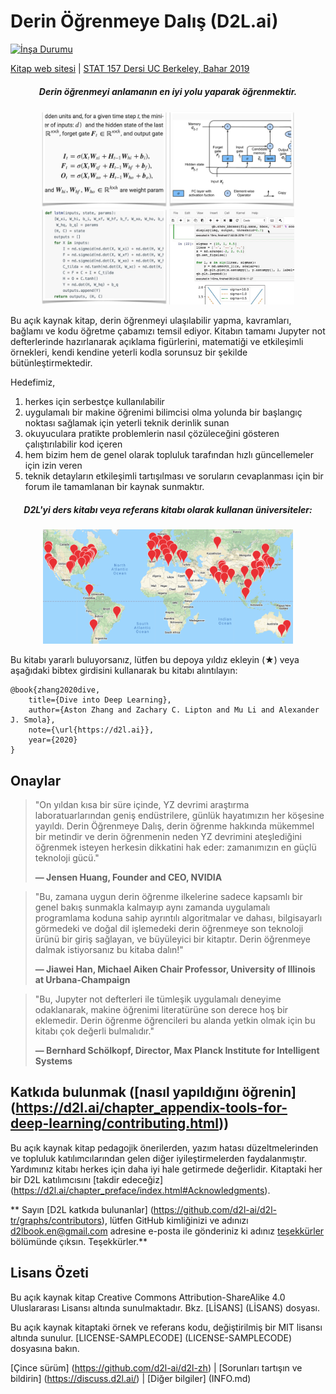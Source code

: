 # Derin Öğrenmeye Dalış (D2L.ai)

[![İnşa Durumu](http://ci.d2l.ai/job/d2l-en/job/master/badge/icon)](http://ci.d2l.ai/job/d2l-en/job/master/)

[Kitap web sitesi](https://d2l.ai/) | [STAT 157 Dersi UC Berkeley, Bahar 2019](http://courses.d2l.ai/berkeley-stat-157/index.html)

<h5 align="center"><i>Derin öğrenmeyi anlamanın en iyi yolu yaparak öğrenmektir.</i></h5>

<p align="center">
  <img width="200"  src="static/frontpage/_images/eq.jpg">
  <img width="200"  src="static/frontpage/_images/figure.jpg">
  <img width="200"  src="static/frontpage/_images/code.jpg">
  <img width="200"  src="static/frontpage/_images/notebook.gif">
</p>

Bu açık kaynak kitap, derin öğrenmeyi ulaşılabilir yapma, kavramları, bağlamı ve kodu öğretme çabamızı temsil ediyor. Kitabın tamamı Jupyter not defterlerinde hazırlanarak açıklama figürlerini, matematiği ve etkileşimli örnekleri, kendi kendine yeterli kodla sorunsuz bir şekilde bütünleştirmektedir.

Hedefimiz,
1. herkes için serbestçe kullanılabilir
1. uygulamalı bir makine öğrenimi bilimcisi olma yolunda bir başlangıç noktası sağlamak için yeterli teknik derinlik sunan
1. okuyuculara pratikte problemlerin nasıl çözüleceğini gösteren çalıştırılabilir kod içeren
1. hem bizim hem de genel olarak topluluk tarafından hızlı güncellemeler için izin veren
1. teknik detayların etkileşimli tartışılması ve soruların cevaplanması için bir forum ile tamamlanan
bir kaynak sunmaktır.

<h5 align="center">D2L'yi ders kitabı veya referans kitabı olarak kullanan üniversiteler:</h5>
<p align="center">
  <img width="400"  src="static/frontpage/_images/map.png">
</p>

Bu kitabı yararlı buluyorsanız, lütfen bu depoya yıldız ekleyin (★) veya aşağıdaki bibtex girdisini kullanarak bu kitabı alıntılayın:

```
@book{zhang2020dive,
    title={Dive into Deep Learning},
    author={Aston Zhang and Zachary C. Lipton and Mu Li and Alexander J. Smola},
    note={\url{https://d2l.ai}},
    year={2020}
}
```

## Onaylar

> <p>"On yıldan kısa bir süre içinde, YZ devrimi araştırma laboratuarlarından geniş endüstrilere, günlük hayatımızın her köşesine yayıldı. Derin Öğrenmeye Dalış, derin öğrenme hakkında mükemmel bir metindir ve derin öğrenmenin neden YZ devrimini ateşlediğini öğrenmek isteyen herkesin dikkatini hak eder: zamanımızın en güçlü teknoloji gücü."</p>
> <b>&mdash; Jensen Huang, Founder and CEO, NVIDIA</b>

> <p>"Bu, zamana uygun derin öğrenme ilkelerine sadece kapsamlı bir genel bakış sunmakla kalmayıp aynı zamanda uygulamalı programlama koduna sahip ayrıntılı algoritmalar ve dahası, bilgisayarlı görmedeki ve doğal dil işlemedeki derin öğrenmeye son teknoloji ürünü bir giriş sağlayan, ve büyüleyici bir kitaptır. Derin öğrenmeye dalmak istiyorsanız bu kitaba dalın!"</p>
> <b>&mdash; Jiawei Han, Michael Aiken Chair Professor, University of Illinois at Urbana-Champaign</b>

> <p>"Bu, Jupyter not defterleri ile tümleşik uygulamalı deneyime odaklanarak, makine öğrenimi literatürüne son derece hoş bir eklemedir. Derin öğrenme öğrencileri bu alanda yetkin olmak için bu kitabı çok değerli bulmalıdır."</p>
> <b>&mdash; Bernhard Schölkopf, Director, Max Planck Institute for Intelligent Systems</b>


## Katkıda bulunmak ([nasıl yapıldığını öğrenin] (https://d2l.ai/chapter_appendix-tools-for-deep-learning/contributing.html))

Bu açık kaynak kitap pedagojik önerilerden, yazım hatası düzeltmelerinden ve topluluk katılımcılarından gelen diğer iyileştirmelerden faydalanmıştır. Yardımınız kitabı herkes için daha iyi hale getirmede değerlidir. Kitaptaki her bir D2L katılımcısını [takdir edeceğiz] (https://d2l.ai/chapter_preface/index.html#Acknowledgments).

** Sayın [D2L katkıda bulunanlar] (https://github.com/d2l-ai/d2l-tr/graphs/contributors), lütfen GitHub kimliğinizi ve adınızı d2lbook.en@gmail.com adresine e-posta ile gönderiniz ki adınız [teşekkürler](https://d2l.ai/chapter_preface/index.html#Acknowledgments) bölümünde çıksın. Teşekkürler.**



## Lisans Özeti

Bu açık kaynak kitap Creative Commons Attribution-ShareAlike 4.0 Uluslararası Lisansı altında sunulmaktadır. Bkz. [LİSANS] (LİSANS) dosyası.

Bu açık kaynak kitaptaki örnek ve referans kodu, değiştirilmiş bir MIT lisansı altında sunulur. [LICENSE-SAMPLECODE] (LICENSE-SAMPLECODE) dosyasına bakın.

[Çince sürüm] (https://github.com/d2l-ai/d2l-zh) | [Sorunları tartışın ve bildirin] (https://discuss.d2l.ai/) | [Diğer bilgiler] (INFO.md)
